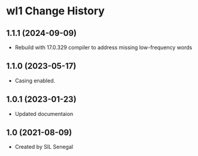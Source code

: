 wl1 Change History
====================

1.1.1 (2024-09-09)
----------------
* Rebuild with 17.0.329 compiler to address missing low-frequency words

1.1.0 (2023-05-17)
----------------
* Casing enabled.

1.0.1 (2023-01-23)
----------------
* Updated documentaion

1.0 (2021-08-09)
----------------
* Created by SIL Senegal
